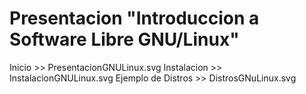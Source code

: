 Presentacion "Introduccion a Software Libre GNU/Linux"
======================================================

Inicio >> PresentacionGNULinux.svg
Instalacion >> InstalacionGNULinux.svg
Ejemplo de Distros >> DistrosGNuLinux.svg

